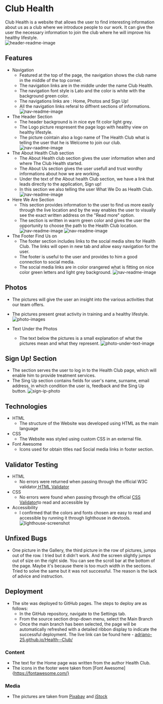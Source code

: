 # Club Health
Club Health is a website that allows the user to find interesting information about us as a club where we introduce people to our work. It can give the user the necessary information to join the club where he will improve his healthy lifestyle.<br />
![header-readme-image](assets/readme-map-pic/FireShot%20Capture%20001%20-%20Multi%20Device%20Website%20Mockup%20Generator%20-%20techsini.com.png)

## Features
* Navigation
  * Featured at the top of the page, the navigation shows the club name in the middle of the top corner.
  * The navigation links are in the middle under the name Club Health.
  * The navigation font style is Lato and the color is white with the background green color.
  * The navigations links are : Home, Photos and Sign Up!
  * All the navigation links referal to diffrent sections of informations.
  ![nav-readme-image](assets/readme-map-pic/FireShot%20Capture%20004%20-%20Club%20Health%20-%208000-adriano25-healthclub-r2gujktweb7.ws-eu81.gitpod.io.png)
* The Header Section
  * The header background is in nice eye fit color light grey.
  * The Logo picture respresent the page logo with healthy view on healthy lifestyle.
  * The picture cointain also a logo name of The Health Club what is telling the user that he is Welcome to join our club.
  ![nav-raadme-image](assets/readme-map-pic/header-image.gitpod.io.png)
* The About Health Club section
  * The About Health club section gives the user information when and where The Club Health started.
  * The About Us section gives the user usefull and trust wordhy informations about how we are working.
  * Under the text of the About health Club section, we have a link that leads directly to the application, Sign up!
  * In this section we also telling the user What We Do as Health Club.
  ![nav-readme-image](assets/readme-map-pic/about.health.club.section.gitpod.io.png)
* Here We Are Section
    * This section provides information to the user to find us more easily through the live location and by the way enables the user to visually see the exact written address on the "Read more" option.
    * The section is written in warm green color and gives the user the opportunity to choose the path to the Health Club location.
    ![nav-readme-image](assets/readme-map-pic/here.we.are.gitpod.io.png)
    ![nav-readme-image](assets/readme-map-pic/map.gitpod.io.png)
* The Footer Find Us on
  * The footer section includes links to the social media sites for Health Club. The links will open in new tab and allow easy navigation for the user.
  * The footer is useful to the user and provides to him a good connection to social media.
  * The social media links are in color orangered what is fitting on nice color green letters and light grey background.
  ![nav-readme-image](assets/readme-map-pic/footer.gitpod.io.png)

## Photos
  * The pictures will give the user an insight into the various activities that our team offers.
  * The pictures present great activity in training and a healthy lifestyle.
  ![photo-images](assets/readme-map-pic/FireShot%20Capture%20001%20-%20Club%20Health%20-%208000-adriano25-healthclub-ze75kzv6bmd.ws-eu104.gitpod.io.png)

* Text Under the Photos
  * The text below the pictures is a small explanation of what the pictures mean and what they represent.
  ![photo-under-text-image](assets/readme-map-pic/FireShot%20Capture%20002%20-%20Club%20Health%20-%208000-adriano25-healthclub-ze75kzv6bmd.ws-eu104.gitpod.io.png)

## Sign Up! Section
 * The section serves the user to log in to the Health Club page, which will enable him to provide treatment services.
 * The Sing Up section contains fields for user's name, surname, email address, in which condition the user is, feedback and the  Sing Up button.
 ![sign-ip-photo](assets/readme-map-pic/FireShot%20Capture%20003%20-%20Club%20Health%20-%208000-adriano25-healthclub-ze75kzv6bmd.ws-eu104.gitpod.io.png)

 ## Technologies
 * HTML
   * The structure of the Website was developed using HTML as the main language
 * CSS
   * The Website was styled using custom CSS in an external file.
 * Font Awesome 
   * Icons used for obtain titles nad Social media links in footer section.

## Validator Testing
 * HTML
   * No errors were returned when passing through the official W3C validator[ HTML Validator ](https://validator.w3.org/nu/#textarea)
 * CSS
   * No errors were found when passing through the official [CSS Validator](https://jigsaw.w3.org/css-validator/validator)to read and accessible by
 * Accessibility
   * I confirmed that the colors and fonts chosen are easy to read and accessible by running it through lighthouse in devtools.
   ![lighthouse-screenshot](assets/readme-map-pic/Screenshot%202023-01-09%2019.10.34.png)

## Unfixed Bugs
 * One picture in the Gallery, the third picture in the row of pictures, jumps out of the row. I tried but it didn't work. And the screen slightly jumps out of size on the right side. You can see the scroll bar at the bottom of the page. Maybe it's because there is too much width in the sections. Tried to solve the same but it was not successful. The reason is the lack of advice and instruction.

## Deployment
* The site was deployed to GitHub pages. The steps to deploy are as follows:
  * In the GitHub repository, navigate to the Settings tab.
  * From the source section drop-down menu, select the Main Branch
  * Once the main branch has been selected, the page will be automatically refreshed with a detailed ribbon display to indicate the successful deployment.
  The live link can be found here - [adriano-25.github.io/Health--Club/](https://adriano-25.github.io/Health--Club/)

### Content
  * The text for the Home page was written from the author Health Club.
  * The icons in the footer were taken from [Font Awesome]{https://fontawesome.com/}

### Media
  * The pictures are taken from [Pixabay](https://pixabay.com/sv/) and [iStock](https://www.istockphoto.com/se?esource=SEM_IS_BI_SE_Pure-Brand_iStock_SV_Exact&kw=SE_Misspellings_Exact_i+stpck_e&kwid=s_43700036198446986_dc&pcrid=&utm_medium=cpc&utm_source=MICROSOFT&utm_campaign=SE_Pure-Brand_iStock_SV_Exact&utm_term=i+stpck&&msclkid=37d561f6da171386a0b2024a705349d4&gclid=37d561f6da171386a0b2024a705349d4&gclsrc=3p.ds)